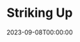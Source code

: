---
published: false
cancelled: COVID-19
layout: productions
title: Striking Up
date: 2023-09-08T00:00:00
opening_date: 2020
Genres: 
- Play
Theatre: Phase Eight Theater Company
Venue: Cummer Museum of Art and Garden
Website: http://www.phaseeight.org/striking-up.html
showtimes:
- 2020-03-20 18:00:00
- 2020-03-22 13:00:00
- 2020-04-26 13:00:00
---